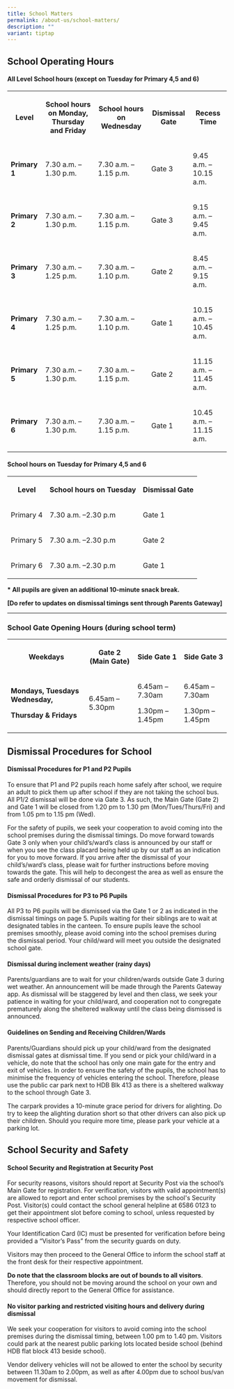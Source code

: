 ```yaml
---
title: School Matters
permalink: /about-us/school-matters/
description: ""
variant: tiptap
---
```

<h2>School Operating Hours</h2><h4>All Level School hours (except on Tuesday for Primary 4,5 and 6)</h4><table><tbody><tr><th rowspan="1" colspan="1"><p>Level</p></th><th rowspan="1" colspan="1"><p>School hours on Monday, Thursday and Friday</p></th><th rowspan="1" colspan="1"><p>School hours on Wednesday</p></th><th rowspan="1" colspan="1"><p>Dismissal Gate</p></th><th rowspan="1" colspan="1"><p>Recess Time</p></th></tr><tr><td rowspan="1" colspan="1"><p><strong>Primary 1</strong></p></td><td rowspan="1" colspan="1"><p>7.30 a.m. – 1.30 p.m.</p></td><td rowspan="1" colspan="1"><p>7.30 a.m. – 1.15 p.m.</p></td><td rowspan="1" colspan="1"><p>Gate 3</p></td><td rowspan="1" colspan="1"><p>9.45 a.m. – 10.15 a.m.</p></td></tr><tr><td rowspan="1" colspan="1"><p><strong>Primary 2</strong></p></td><td rowspan="1" colspan="1"><p>7.30 a.m. – 1.30 p.m.</p></td><td rowspan="1" colspan="1"><p>7.30 a.m. – 1.15 p.m.</p></td><td rowspan="1" colspan="1"><p>Gate 3</p></td><td rowspan="1" colspan="1"><p>9.15 a.m. – 9.45 a.m.</p></td></tr><tr><td rowspan="1" colspan="1"><p><strong>Primary 3</strong></p></td><td rowspan="1" colspan="1"><p>7.30 a.m. – 1.25 p.m.</p></td><td rowspan="1" colspan="1"><p>7.30 a.m. – 1.10 p.m.</p></td><td rowspan="1" colspan="1"><p>Gate 2</p></td><td rowspan="1" colspan="1"><p>8.45 a.m. – 9.15 a.m.</p></td></tr><tr><td rowspan="1" colspan="1"><p><strong>Primary 4</strong></p></td><td rowspan="1" colspan="1"><p>7.30 a.m. – 1.25 p.m.</p></td><td rowspan="1" colspan="1"><p>7.30 a.m. – 1.10 p.m.</p></td><td rowspan="1" colspan="1"><p>Gate 1</p></td><td rowspan="1" colspan="1"><p>10.15 a.m. – 10.45 a.m.</p></td></tr><tr><td rowspan="1" colspan="1"><p><strong>Primary 5</strong></p></td><td rowspan="1" colspan="1"><p>7.30 a.m. – 1.30 p.m.</p></td><td rowspan="1" colspan="1"><p>7.30 a.m. – 1.15 p.m.</p></td><td rowspan="1" colspan="1"><p>Gate 2</p></td><td rowspan="1" colspan="1"><p>11.15 a.m. – 11.45 a.m.</p></td></tr><tr><td rowspan="1" colspan="1"><p><strong>Primary 6</strong></p></td><td rowspan="1" colspan="1"><p>7.30 a.m. – 1.30 p.m.</p></td><td rowspan="1" colspan="1"><p>7.30 a.m. – 1.15 p.m.</p></td><td rowspan="1" colspan="1"><p>Gate 1</p></td><td rowspan="1" colspan="1"><p>10.45 a.m. – 11.15 a.m.</p></td></tr></tbody></table><p></p><h4>School hours on Tuesday for Primary 4,5 and 6</h4><table><tbody><tr><th rowspan="1" colspan="1"><p>Level</p></th><th rowspan="1" colspan="1"><p>School hours on Tuesday</p></th><th rowspan="1" colspan="1"><p>Dismissal Gate</p></th></tr><tr><td rowspan="1" colspan="1"><p>Primary 4</p></td><td rowspan="1" colspan="1"><p>7.30 a.m. –2.30 p.m</p></td><td rowspan="1" colspan="1"><p>Gate 1</p></td></tr><tr><td rowspan="1" colspan="1"><p>Primary 5</p></td><td rowspan="1" colspan="1"><p>7.30 a.m. –2.30 p.m</p></td><td rowspan="1" colspan="1"><p>Gate 2</p></td></tr><tr><td rowspan="1" colspan="1"><p>Primary 6</p></td><td rowspan="1" colspan="1"><p>7.30 a.m. –2.30 p.m</p></td><td rowspan="1" colspan="1"><p>Gate 1</p></td></tr></tbody></table><p><strong>* All pupils are given an additional 10-minute snack break.</strong></p><p><strong>[Do refer to updates on dismissal timings sent through Parents Gateway]</strong></p><hr><h3>School Gate Opening Hours (during school term)</h3><table><tbody><tr><th rowspan="1" colspan="1"><p>Weekdays</p></th><th rowspan="1" colspan="1"><p>Gate 2 (Main Gate)</p></th><th rowspan="1" colspan="1"><p>Side Gate 1</p></th><th rowspan="1" colspan="1"><p>Side Gate 3</p></th></tr><tr><td rowspan="1" colspan="1"><p><strong>Mondays, Tuesdays Wednesday,</strong></p><p><strong>Thursday &amp; Fridays</strong></p></td><td rowspan="1" colspan="1"><p>6.45am – 5.30pm</p></td><td rowspan="1" colspan="1"><p>6.45am – 7.30am</p><p></p><p>1.30pm – 1.45pm</p></td><td rowspan="1" colspan="1"><p>6.45am – 7.30am</p><p></p><p>1.30pm – 1.45pm</p></td></tr></tbody></table><h2>Dismissal Procedures for School</h2><h4>Dismissal Procedures for P1 and P2 Pupils</h4><p>To ensure that P1 and P2 pupils reach home safely after school, we require an adult to pick them up after school if they are not taking the school bus. All P1/2 dismissal will be done via Gate 3. As such, the Main Gate (Gate 2) and Gate 1 will be closed from 1.20 pm to 1.30 pm (Mon/Tues/Thurs/Fri) and from 1.05 pm to 1.15 pm (Wed).</p><p>For the safety of pupils, we seek your cooperation to avoid coming into the school premises during the dismissal timings. Do move forward towards Gate 3 only when your child’s/ward’s class is announced by our staff or when you see the class placard being held up by our staff as an indication for you to move forward. If you arrive after the dismissal of your child’s/ward’s class, please wait for further instructions before moving towards the gate. This will help to decongest the area as well as ensure the safe and orderly dismissal of our students.</p><h4>Dismissal Procedures for P3 to P6 Pupils</h4><p>All P3 to P6 pupils will be dismissed via the Gate 1 or 2 as indicated in the dismissal timings on page 5. Pupils waiting for their siblings are to wait at designated tables in the canteen. To ensure pupils leave the school premises smoothly, please avoid coming into the school premises during the dismissal period. Your child/ward will meet you outside the designated school gate.</p><h4>Dismissal during inclement weather (rainy days)</h4><p>Parents/guardians are to wait for your children/wards outside Gate 3 during wet weather. An announcement will be made through the Parents Gateway app. As dismissal will be staggered by level and then class, we seek your patience in waiting for your child/ward, and cooperation not to congregate prematurely along the sheltered walkway until the class being dismissed is announced.</p><h4>Guidelines on Sending and Receiving Children/Wards</h4><p>Parents/Guardians should pick up your child/ward from the designated dismissal gates at dismissal time. If you send or pick your child/ward in a vehicle, do note that the school has only one main gate for the entry and exit of vehicles. In order to ensure the safety of the pupils, the school has to minimise the frequency of vehicles entering the school. Therefore, please use the public car park next to HDB Blk 413 as there is a sheltered walkway to the school through Gate 3.</p><p>The carpark provides a 10-minute grace period for drivers for alighting. Do try to keep the alighting duration short so that other drivers can also pick up their children. Should you require more time, please park your vehicle at a parking lot.</p><h2>School Security and Safety</h2><h4>School Security and Registration at Security Post</h4><p>For security reasons, visitors should report at Security Post via the school’s Main Gate for registration.&nbsp;For verification, visitors with valid appointment(s) are allowed to report and enter school premises by the school's Security Post. Visitor(s) could contact the school general helpline at 6586 0123 to get their appointment slot before coming to school, unless requested by respective school officer.</p><p>Your Identification Card (IC) must be presented for verification before being provided a “Visitor’s Pass” from the security guards on duty.</p><p>Visitors may then proceed to the General Office to inform the school staff at the front desk for their respective appointment.</p><p><strong>Do note that the classroom blocks are out of bounds to all visitors</strong>. Therefore, you should not be moving around the school on your own and should directly report to the General Office for assistance.</p><h4>No visitor parking and restricted visiting hours and delivery during dismissal</h4><p>We seek your cooperation for visitors to avoid coming into the school premises during the dismissal timing, between 1.00 pm to 1.40 pm. Visitors could park at the nearest public parking lots located beside school (behind HDB flat block 413 beside school).</p><p>Vendor delivery vehicles will not be allowed to enter the school by security between 11.30am to 2.00pm, as well as after 4.00pm due to school bus/van movement for dismissal.</p>